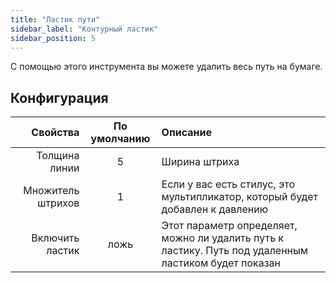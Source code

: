 ```yaml
---
title: "Ластик пути"
sidebar_label: "Контурный ластик"
sidebar_position: 5
---
```



С помощью этого инструмента вы можете удалить весь путь на бумаге.

## Конфигурация

|          Свойства | По умолчанию | Описание                                                                                             |
| -----------------:|:------------:|:---------------------------------------------------------------------------------------------------- |
|     Толщина линии |      5       | Ширина штриха                                                                                        |
| Множитель штрихов |      1       | Если у вас есть стилус, это мультипликатор, который будет добавлен к давлению                        |
|   Включить ластик |     ложь     | Этот параметр определяет, можно ли удалить путь к ластику. Путь под удаленным ластиком будет показан |
